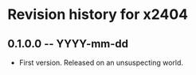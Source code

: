 # Revision history for x2404

## 0.1.0.0 -- YYYY-mm-dd

* First version. Released on an unsuspecting world.
